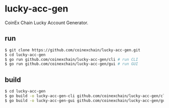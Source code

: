 # lucky-acc-gen

CoinEx Chain Lucky Account Generator.

## run
```bash
$ git clone https://github.com/coinexchain/lucky-acc-gen.git
$ cd lucky-acc-gen
$ go run github.com/coinexchain/lucky-acc-gen/cli # run CLI
$ go run github.com/coinexchain/lucky-acc-gen/gui # run GUI
```

## build
```bash
$ cd lucky-acc-gen
$ go build -o lucky-acc-gen-cli github.com/coinexchain/lucky-acc-gen/cli
$ go build -o lucky-acc-gen-gui github.com/coinexchain/lucky-acc-gen/gui
```
